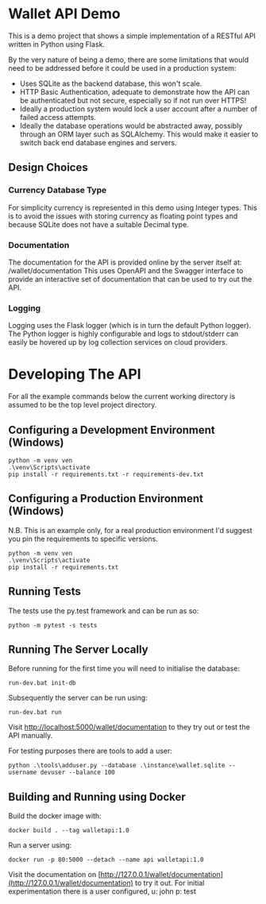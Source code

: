 # Wallet API Demo
This is a demo project that shows a simple implementation of a RESTful API 
written in Python using Flask.

By the very nature of being a demo, there are some limitations that would need 
to be addressed before it could be used in a production system:

 - Uses SQLite as the backend database, this won't scale.
 - HTTP Basic Authentication, adequate to demonstrate how the API can be authenticated
   but not secure, especially so if not run over HTTPS!
 - Ideally a production system would lock a user account after a number of failed access attempts.
 - Ideally the database operations would be abstracted away, possibly through an
   ORM layer such as SQLAlchemy. This would make it easier to switch back end 
   database engines and servers. 
 
## Design Choices

### Currency Database Type

For simplicity currency is represented in this demo using Integer types. This is
to avoid the issues with storing currency as floating point types and because 
SQLite does not have a suitable Decimal type. 

### Documentation
The documentation for the API is provided online by the server itself at: 
/wallet/documentation
This uses OpenAPI and the Swagger interface to provide an interactive set of 
documentation that can be used to try out the API.

### Logging   
Logging uses the Flask logger (which is in turn the default Python logger). 
The Python logger is highly configurable and logs to stdout/stderr can easily be
hovered up by log collection services on cloud providers.

# Developing The API
For all the example commands below the current working directory is assumed to 
be the top level project directory.

## Configuring a Development Environment (Windows)

```
python -m venv ven
.\venv\Scripts\activate 
pip install -r requirements.txt -r requirements-dev.txt
```

## Configuring a Production Environment (Windows)
N.B. This is an example only, for a real production environment I'd suggest you 
pin the requirements to specific versions.
```
python -m venv ven
.\venv\Scripts\activate
pip install -r requirements.txt
```

## Running Tests
The tests use the py.test framework and can be run as so:
```
python -m pytest -s tests
```

## Running The Server Locally

Before running for the first time you will need to initialise the database:
```
run-dev.bat init-db
```

Subsequently the server can be run using:
```
run-dev.bat run
``` 
Visit [http://localhost:5000/wallet/documentation](http://localhost:5000/wallet/documentation) to they try out or test the API
manually.

For testing purposes there are tools to add a user:

```
python .\tools\adduser.py --database .\instance\wallet.sqlite --username devuser --balance 100
```

## Building and Running using Docker
Build the docker image with:
```
docker build . --tag walletapi:1.0
```

Run a server using:
```
docker run -p 80:5000 --detach --name api walletapi:1.0
```

Visit the documentation on [http://127.0.0.1/wallet/documentation](http://127.0.0.1/wallet/documentation) 
to try it out. For initial experimentation there is a user configured, u: john p: test


